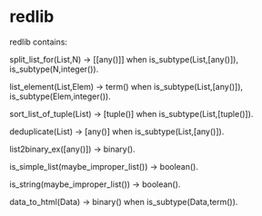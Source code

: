 redlib
======
redlib contains:

  split_list_for(List,N) -> [[any()]] when is_subtype(List,[any()]), is_subtype(N,integer()).

  list_element(List,Elem) -> term() when is_subtype(List,[any()]), is_subtype(Elem,integer()).

  sort_list_of_tuple(List) -> [tuple()] when is_subtype(List,[tuple()]).

  deduplicate(List) -> [any()] when is_subtype(List,[any()]).

  list2binary_ex([any()]) -> binary().

  is_simple_list(maybe_improper_list()) -> boolean().

  is_string(maybe_improper_list()) -> boolean().

  data_to_html(Data) -> binary() when is_subtype(Data,term()).


